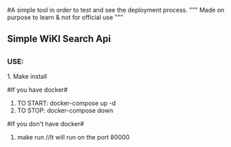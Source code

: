 #A simple tool in order to test and see the deployment process.
""" Made on purpose to learn & not for official use """
<h2>Simple WiKI Search Api<h2>


<h3>USE:</h3>
1. Make install

#If you have docker#

1. TO START: docker-compose up -d
2. TO STOP: docker-compose down

#If you don't have docker#

1. make run //It will run on the port 80000
